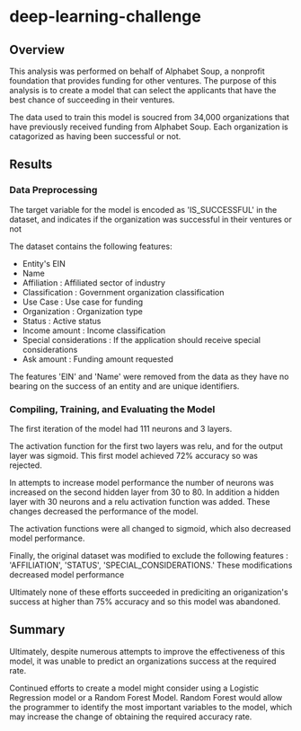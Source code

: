 # deep-learning-challenge

## Overview
This analysis was performed on behalf of Alphabet Soup, a nonprofit foundation that provides funding for other ventures. The purpose of this analysis is to create a model that can select the applicants that have the best chance of succeeding in their ventures. 

The data used to train this model is soucred from 34,000 organizations that have previously received funding from Alphabet Soup. Each organization is catagorized as having been successful or not. 

## Results

### Data Preprocessing
The target variable for the model is encoded as 'IS_SUCCESSFUL' in the dataset, and indicates if the organization was successful in their ventures or not

The dataset contains the following features: 
- Entity's EIN
- Name
- Affiliation : Affiliated sector of industry
- Classification : Government organization classification
- Use Case : Use case for funding
- Organization : Organization type
- Status : Active status
- Income amount : Income classification
- Special considerations : If the application should receive special considerations
- Ask amount : Funding amount requested

The features 'EIN' and 'Name' were removed from the data as they have no bearing on the success of an entity and are unique identifiers. 

### Compiling, Training, and Evaluating the Model
The first iteration of the model had 111 neurons and 3 layers. 

The activation function for the first two layers was relu, and for the output layer was sigmoid. This first model achieved 72% accuracy so was rejected.

In attempts to increase model performance the number of neurons was increased on the second hidden layer from 30 to 80. In addition a hidden layer with 30 neurons and a relu activation function was added. These changes decreased the performance of the model.

The activation functions were all changed to sigmoid, which also decreased model performance.

Finally, the original dataset was modified to exclude the following features : 'AFFILIATION', 'STATUS', 'SPECIAL_CONSIDERATIONS.' These modifications decreased model performance

Ultimately none of these efforts succeeded in prediciting an origanization's success at higher than 75% accuracy and so this model was abandoned. 

## Summary
Ultimately, despite numerous attempts to improve the effectiveness of this model, it was unable to predict an organizations success at the required rate. 

Continued efforts to create a model might consider using a Logistic Regression model or a Random Forest Model. Random Forest would allow the programmer to identify the most important variables to the model, which may increase the change of obtaining the required accuracy rate. 